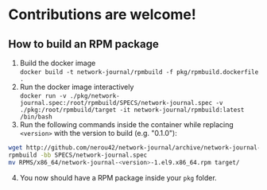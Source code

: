 # Contributions are welcome!

## How to build an RPM package

1. Build the docker image  
`docker build -t network-journal/rpmbuild -f pkg/rpmbuild.dockerfile .`
1. Run the docker image interactively  
`docker run -v ./pkg/network-journal.spec:/root/rpmbuild/SPECS/network-journal.spec -v ./pkg:/root/rpmbuild/target -it network-journal/rpmbuild:latest /bin/bash`
1. Run the following commands inside the container while replacing `<version>` with the version to build (e.g. "0.1.0"):  
```bash
wget http://github.com/nerou42/network-journal/archive/network-journal-<version>/network-journal-<version>.tar.gz -O SOURCES/network-journal-<version>.tar.gz
rpmbuild -bb SPECS/network-journal.spec
mv RPMS/x86_64/network-journal-<version>-1.el9.x86_64.rpm target/
```
4. You now should have a RPM package inside your `pkg` folder.

